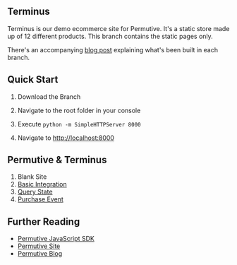 ## Terminus

Terminus is our demo ecommerce site for Permutive. It's a static store made up of 12 different products.
This branch contains the static pages only.

There's an accompanying [blog post](http://blog.permutive.com/realtime-personalisation-for-ecommerce/) explaining what's been built in each branch.

## Quick Start

1. Download the Branch

2. Navigate to the root folder in your console

3. Execute `python -m SimpleHTTPServer 8000`

4. Navigate to [http://localhost:8000](http://localhost:8000)

## Permutive & Terminus

1. Blank Site
2. [Basic Integration](https://github.com/permutive/demo-ecom/tree/basic-integration)
3. [Query State](https://github.com/permutive/demo-ecom/tree/query-state)
4. [Purchase Event](https://github.com/permutive/demo-ecom/tree/purchase-event)

## Further Reading

- [Permutive JavaScript SDK](https://github.com/permutive/permutive-javascript)
- [Permutive Site](http://www.permutive.com)
- [Permutive Blog](http://blog.permutive.com)
